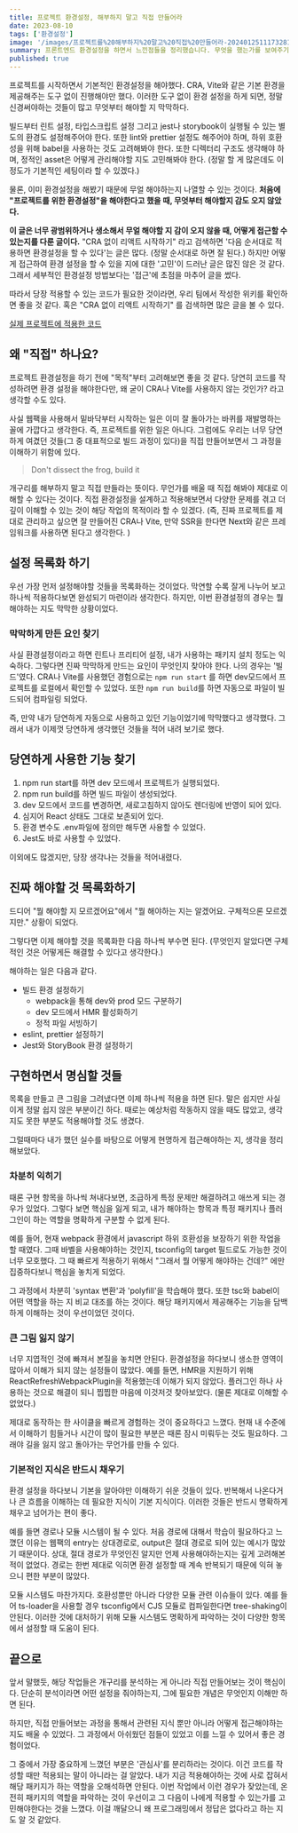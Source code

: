 ```yaml
---
title: 프로젝트 환경설정, 해부하지 말고 직접 만들어라
date: 2023-08-10
tags: ['환경설정']
image: '/images/프로젝트를%20해부하지%20말고%20직접%20만들어라-20240125111732810.webp'
summary: 프론트엔드 환경설정을 하면서 느낀점들을 정리했습니다. 무엇을 했는가를 보여주기 보다는, 어떻게 접근했는가에 초점을 맞춰 설명했습니다.
published: true
---
```


프로젝트를 시작하면서 기본적인 환경설정을 해야했다. CRA, Vite와 같은 기본 환경을 제공해주는 도구 없이 진행해야만 했다. 이러한 도구 없이 환경 설정을 하게 되면, 정말 신경써야하는 것들이 많고 무엇부터 해야할 지 막막하다.

빌드부터 린트 설정, 타입스크립트 설정 그리고 jest나 storybook이 실행될 수 있는 별도의 환경도 설정해주어야 한다. 또한 lint와 prettier 설정도 해주어야 하며, 하위 호환성을 위해 babel을 사용하는 것도 고려해봐야 한다. 또한 디렉터리 구조도 생각해야 하며, 정적인 asset은 어떻게 관리해야할 지도 고민해봐야 한다. (정말 할 게 많은데도 이 정도가 기본적인 세팅이라 할 수 있겠다.)

물론, 이미 환경설정을 해봤기 때문에 무얼 해야하는지 나열할 수 있는 것이다. **처음에 "프로젝트를 위한 환경설정"을 해야한다고 했을 때, 무엇부터 해야할지 감도 오지 않았다.**

**이 글은 너무 광범위하거나 생소해서 무얼 해야할 지 감이 오지 않을 때, 어떻게 접근할 수 있는지를 다룬 글이다.** "CRA 없이 리액트 시작하기" 라고 검색하면 '다음 순서대로 적용하면 환경설정을 할 수 있다'는 글은 많다. (정말 순서대로 하면 잘 된다.) 하지만 어떻게 접근하여 환경 설정을 할 수 있을 지에 대한 '고민'이 드러난 글은 많진 않은 것 같다. 그래서 세부적인 환경설정 방법보다는 '접근'에 초점을 마추어 글을 썼다.

따라서 당장 적용할 수 있는 코드가 필요한 것이라면, 우리 팀에서 작성한 위키를 확인하면 좋을 것 같다. 혹은 "CRA 없이 리액트 시작하기" 를 검색하면 많은 글을 볼 수 있다.

[실제 프로젝트에 적용한 코드](https://github.com/woowacourse-teams/2023-shook/wiki/%ED%94%84%EB%A1%A0%ED%8A%B8%EC%97%94%EB%93%9C-%ED%98%84%EC%9E%AC-%ED%99%98%EA%B2%BD-%EC%84%A4%EC%A0%95)

## 왜 "직접" 하나요?

프로젝트 환경설정을 하기 전에 "목적"부터 고려해보면 좋을 것 같다. 당연히 코드를 작성하려면 환경 설정을 해야한다만, 왜 굳이 CRA나 Vite를 사용하지 않는 것인가? 라고 생각할 수도 있다.

사실 웹팩을 사용해서 밑바닥부터 시작하는 일은 이미 잘 돌아가는 바퀴를 재발명하는 꼴에 가깝다고 생각한다. 즉, 프로젝트를 위한 일은 아니다. 그럼에도 우리는 너무 당연하게 여겼던 것들(그 중 대표적으로 빌드 과정이 있다)을 직접 만들어보면서 그 과정을 이해하기 위함에 있다.

> Don't dissect the frog, build it

개구리를 해부하지 말고 직접 만들라는 뜻이다. 무언가를 배울 때 직접 해봐야 제대로 이해할 수 있다는 것이다. 직접 환경설정을 설계하고 적용해보면서 다양한 문제를 겪고 더 깊이 이해할 수 있는 것이 해당 작업의 목적이라 할 수 있겠다. (즉, 진짜 프로젝트를 제대로 관리하고 싶으면 잘 만들어진 CRA나 Vite, 만약 SSR을 한다면 Next와 같은 프레임워크를 사용하면 된다고 생각한다. )

## 설정 목록화 하기

우선 가장 먼저 설정해야할 것들을 목록화하는 것이었다. 막연할 수록 잘게 나누어 보고 하나씩 적용하다보면 완성되기 마련이라 생각한다. 하지만, 이번 환경설정의 경우는 뭘 해야하는 지도 막막한 상황이었다.

### 막막하게 만든 요인 찾기

사실 환경설정이라고 하면 린트나 프리티어 설정, 내가 사용하는 패키지 설치 정도는 익숙하다. 그렇다면 진짜 막막하게 만드는 요인이 무엇인지 찾아야 한다. 나의 경우는 '빌드'였다. CRA나 Vite를 사용했던 경험으로는 `npm run start` 를 하면 dev모드에서 프로젝트를 로컬에서 확인할 수 있었다. 또한 `npm run build`를 하면 자동으로 파일이 빌드되어 컴파일링 되었다.

즉, 만약 내가 당연하게 자동으로 사용하고 있던 기능이었기에 막막했다고 생각했다. 그래서 내가 이제껏 당연하게 생각했던 것들을 적어 내려 보기로 했다.

## 당연하게 사용한 기능 찾기

1. npm run start를 하면 dev 모드에서 프로젝트가 실행되었다.
2. npm run build를 하면 빌드 파일이 생성되었다.
3. dev 모드에서 코드를 변경하면, 새로고침하지 않아도 렌더링에 반영이 되어 있다.
4. 심지어 React 상태도 그대로 보존되어 있다.
5. 환경 변수도 .env파일에 정의만 해두면 사용할 수 있었다.
6. Jest도 바로 사용할 수 있었다.

이외에도 많겠지만, 당장 생각나는 것들을 적어내렸다.

## 진짜 해야할 것 목록화하기

드디어 "뭘 해야할 지 모르겠어요"에서 "뭘 해야하는 지는 알겠어요. 구체적으론 모르겠지만." 상황이 되었다.

그렇다면 이제 해야할 것을 목록화한 다음 하나씩 부수면 된다. (무엇인지 알았다면 구체적인 것은 어떻게든 해결할 수 있다고 생각한다.)

해야하는 일은 다음과 같다.

- 빌드 환경 설정하기
  - webpack을 통해 dev와 prod 모드 구분하기
  - dev 모드에서 HMR 활성화하기
  - 정적 파일 서빙하기
- eslint, prettier 설정하기
- Jest와 StoryBook 환경 설정하기

## 구현하면서 명심할 것들

목록을 만들고 큰 그림을 그려냈다면 이제 하나씩 적용을 하면 된다. 말은 쉽지만 사실 이게 정말 쉽지 않은 부분이긴 하다. 때로는 예상처럼 작동하지 않을 때도 많았고, 생각지도 못한 부분도 적용해야할 것도 생겼다.

그럴때마다 내가 했던 실수를 바탕으로 어떻게 현명하게 접근해야하는 지, 생각을 정리해보았다.

### 차분히 익히기

때론 구현 항목을 하나씩 쳐내다보면, 조급하게 특정 문제만 해결하려고 애쓰게 되는 경우가 있었다. 그렇다 보면 핵심을 잃게 되고, 내가 해야하는 항목과 특정 패키지나 플러그인이 하는 역할을 명확하게 구분할 수 없게 된다.

예를 들어, 현재 webpack 환경에서 javascript 하위 호환성을 보장하기 위한 작업을 할 때였다. 그때 바벨을 사용해야하는 것인지, tsconfig의 target 필드로도 가능한 것이 너무 모호했다. 그 때 빠르게 적용하기 위해서 "그래서 뭘 어떻게 해야하는 건데?" 에만 집중하다보니 핵심을 놓치게 되었다.

그 과정에서 차분히 'syntax 변환'과 'polyfill'을 학습해야 했다. 또한 tsc와 babel이 어떤 역할을 하는 지 비교 대조를 하는 것이다. 해당 패키지에서 제공해주는 기능을 담백하게 이해하는 것이 우선이었던 것이다.

### 큰 그림 잃지 않기

너무 지엽적인 것에 빠져서 본질을 놓치면 안된다. 환경설정을 하다보니 생소한 영역이 많아서 이해가 되지 않는 설정들이 많았다. 예를 들면, HMR을 지원하기 위해 ReactRefreshWebpackPlugin을 적용했는데 이해가 되지 않았다. 플러그인 하나 사용하는 것으로 해결이 되니 찝찝한 마음에 이것저것 찾아보았다. (물론 제대로 이해할 수 없었다.)

제대로 동작하는 한 사이클을 빠르게 경험하는 것이 중요하다고 느꼈다. 현재 내 수준에서 이해하기 힘들거나 시간이 많이 필요한 부분은 때론 잠시 미뤄두는 것도 필요하다. 그래야 길을 잃지 않고 돌아가는 무언가를 만들 수 있다.

### 기본적인 지식은 반드시 채우기

환경 설정을 하다보니 기본을 알아야만 이해하기 쉬운 것들이 있다. 반복해서 나온다거나 큰 흐름을 이해하는 데 필요한 지식이 기본 지식이다. 이러한 것들은 반드시 명확하게 채우고 넘어가는 편이 좋다.

예를 들면 경로나 모듈 시스템이 될 수 있다. 처음 경로에 대해서 학습이 필요하다고 느꼈던 이유는 웹팩의 entry는 상대경로로, output은 절대 경로로 되어 있는 예시가 많았기 때문이다. 상대, 절대 경로가 무엇인진 알지만 언제 사용해야하는지는 깊게 고려해본 적이 없었다. 경로는 한번 제대로 익히면 환경 설정할 때 계속 반복되기 때문에 익혀 놓으니 편한 부분이 많았다.

모듈 시스템도 마찬가지다. 호환성뿐만 아니라 다양한 모듈 관련 이슈들이 있다. 예를 들어 ts-loader을 사용할 경우 tsconfig에서 CJS 모듈로 컴파일한다면 tree-shaking이 안된다. 이러한 것에 대처하기 위해 모듈 시스템도 명확하게 파악하는 것이 다양한 항목에서 설정할 때 도움이 된다.

## 끝으로

앞서 말했듯, 해당 작업들은 개구리를 분석하는 게 아니라 직접 만들어보는 것이 핵심이다. 단순히 분석이라면 어떤 설정을 줘야하는지, 그에 필요한 개념은 무엇인지 이해만 하면 된다.

하지만, 직접 만들어보는 과정을 통해서 관련된 지식 뿐만 아니라 어떻게 접근해야하는지도 배울 수 있었다. 그 과정에서 아쉬웠던 점들이 있었고 이를 느낄 수 있어서 좋은 경험이었다.

그 중에서 가장 중요하게 느꼈던 부분은 '관심사'를 분리하라는 것이다. 이건 코드를 작성할 때만 적용되는 말이 아니라는 걸 알았다. 내가 지금 적용해야하는 것에 사로 잡혀서 해당 패키지가 하는 역할을 오해석하면 안된다. 이번 작업에서 이런 경우가 잦았는데, 온전히 패키지의 역할을 파악하는 것이 우선이고 그 다음이 나에게 적용할 수 있는가를 고민해야한다는 것을 느꼈다. 이걸 깨달으니 왜 프로그래밍에서 정답은 없다라고 하는 지도 알 것 같았다.
